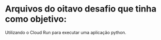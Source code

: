 # Arquivos do oitavo desafio que tinha como objetivo: 
Utilizando o Cloud Run para executar uma aplicação python.
